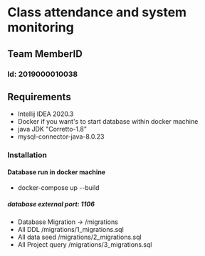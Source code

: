 # Class attendance and system monitoring

## Team MemberID
### Id: 2019000010038

## Requirements
* Intellij IDEA 2020.3
* Docker if you want's to start database within docker machine
* java JDK "Corretto-1.8"
* mysql-connector-java-8.0.23



### Installation

#### Database run in docker machine
* docker-compose up --build
##### database external port: 1106

* Database Migration -> /migrations
* All DDL /migrations/1_migrations.sql
* All data seed /migrations/2_migrations.sql
* All Project query /migrations/3_migrations.sql







